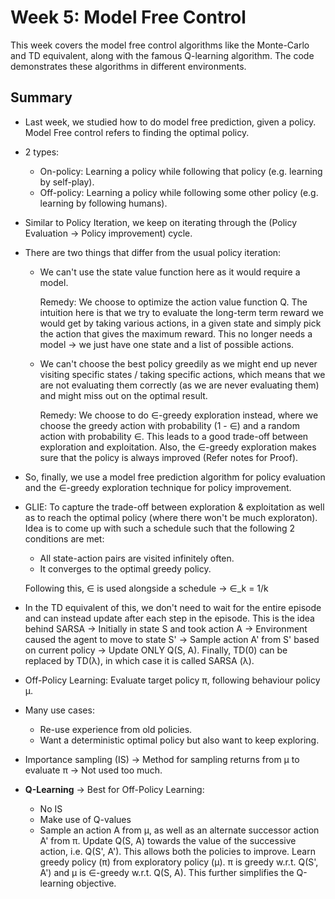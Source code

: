 # Week 5: Model Free Control

This week covers the model free control algorithms like the Monte-Carlo and TD equivalent, along with the famous Q-learning algorithm.
The code demonstrates these algorithms in different environments.

## Summary

- Last week, we studied how to do model free prediction, given a policy. Model Free control refers to finding the optimal policy.
- 2 types:
  - On-policy: Learning a policy while following that policy (e.g. learning by self-play).
  - Off-policy: Learning a policy while following some other policy (e.g. learning by following humans).
- Similar to Policy Iteration, we keep on iterating through the (Policy Evaluation -> Policy improvement) cycle.
- There are two things that differ from the usual policy iteration:
  - We can't use the state value function here as it would require a model. 
  
    Remedy: We choose to optimize the action value function Q. The intuition here is that we try to evaluate the long-term term reward we would get by taking various actions, in a given state and 
    simply pick the action that gives the maximum reward. This no longer needs a model -> we just have one state and a list of possible actions.
    
  - We can't choose the best policy greedily as we might end up never visiting specific states / taking specific actions, which means that we are not evaluating them correctly (as we are never evaluating them) and might miss out on the optimal result.
    
    Remedy: We choose to do ∈-greedy exploration instead, where we choose the greedy action with probability (1 - ∈) and a random action with probability ∈. This leads to a good trade-off between exploration and exploitation. Also, the ∈-greedy exploration makes sure that the policy is always improved (Refer notes for Proof).
    
- So, finally, we use a model free prediction algorithm for policy evaluation and the ∈-greedy exploration technique for policy improvement.
- GLIE: To capture the trade-off between exploration & exploitation as well as to reach the optimal policy (where there won't be much exploraton). Idea is to come up with such a schedule such that the following 2 conditions are met:
  - All state-action pairs are visited infinitely often.
  - It converges to the optimal greedy policy.
  
  Following this, ∈ is used alongside a schedule -> ∈_k = 1/k 

- In the TD equivalent of this, we don't need to wait for the entire episode and can instead update after each step in the episode. This is the idea behind SARSA -> Initially in state S and took action A -> Environment caused the agent to move to state S' -> Sample action A' from S' based on current policy -> Update ONLY Q(S, A). Finally, TD(0) can be replaced by TD(λ), in which case it is called SARSA (λ).

- Off-Policy Learning: Evaluate target policy π, following behaviour policy μ. 
- Many use cases:
  - Re-use experience from old policies.
  - Want a deterministic optimal policy but also want to keep exploring.
- Importance sampling (IS) -> Method for sampling returns from μ to evaluate π -> Not used too much.

- **Q-Learning** -> Best for Off-Policy Learning: 
  - No IS
  - Make use of Q-values
  - Sample an action A from μ, as well as an alternate successor action A' from π. Update Q(S, A) towards the value of the successive action, i.e. Q(S', A'). This allows both the policies to improve. Learn greedy policy (π) from exploratory policy (μ). π is greedy w.r.t. Q(S', A') and μ is ∈-greedy w.r.t. Q(S, A). This further simplifies the Q-learning objective.
   

